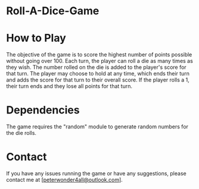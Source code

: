 # Roll-A-Dice-Game
# How to Play
The objective of the game is to score the highest number of points possible without going over 100. 
Each turn, the player can roll a die as many times as they wish. 
The number rolled on the die is added to the player's score for that turn. 
The player may choose to hold at any time, which ends their turn and adds the score for that turn to their overall score.
If the player rolls a 1, their turn ends and they lose all points for that turn.

# Dependencies
The game requires the "random" module to generate random numbers for the die rolls.

# Contact
If you have any issues running the game or have any suggestions, please contact me at [peterwonder4all@outlook.com].
